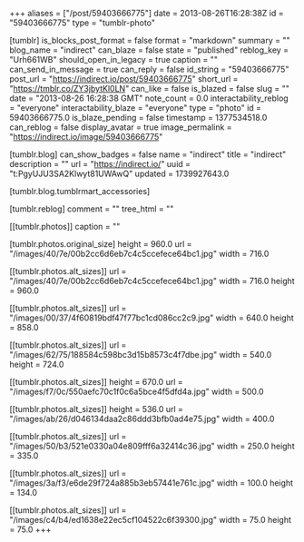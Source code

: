 +++
aliases = ["/post/59403666775"]
date = 2013-08-26T16:28:38Z
id = "59403666775"
type = "tumblr-photo"

[tumblr]
is_blocks_post_format = false
format = "markdown"
summary = ""
blog_name = "indirect"
can_blaze = false
state = "published"
reblog_key = "Urh661WB"
should_open_in_legacy = true
caption = ""
can_send_in_message = true
can_reply = false
id_string = "59403666775"
post_url = "https://indirect.io/post/59403666775"
short_url = "https://tmblr.co/ZY3jbytKl0LN"
can_like = false
is_blazed = false
slug = ""
date = "2013-08-26 16:28:38 GMT"
note_count = 0.0
interactability_reblog = "everyone"
interactability_blaze = "everyone"
type = "photo"
id = 59403666775.0
is_blaze_pending = false
timestamp = 1377534518.0
can_reblog = false
display_avatar = true
image_permalink = "https://indirect.io/image/59403666775"

[tumblr.blog]
can_show_badges = false
name = "indirect"
title = "indirect"
description = ""
url = "https://indirect.io/"
uuid = "t:PgyUJU3SA2Klwyt81UWAwQ"
updated = 1739927643.0

[tumblr.blog.tumblrmart_accessories]

[tumblr.reblog]
comment = ""
tree_html = ""

[[tumblr.photos]]
caption = ""

[tumblr.photos.original_size]
height = 960.0
url = "/images/40/7e/00b2cc6d6eb7c4c5ccefece64bc1.jpg"
width = 716.0

[[tumblr.photos.alt_sizes]]
url = "/images/40/7e/00b2cc6d6eb7c4c5ccefece64bc1.jpg"
width = 716.0
height = 960.0

[[tumblr.photos.alt_sizes]]
url = "/images/00/37/4f60819bdf47f77bc1cd086cc2c9.jpg"
width = 640.0
height = 858.0

[[tumblr.photos.alt_sizes]]
url = "/images/62/75/188584c598bc3d15b8573c4f7dbe.jpg"
width = 540.0
height = 724.0

[[tumblr.photos.alt_sizes]]
height = 670.0
url = "/images/f7/0c/550aefc70c1f0c6a5bce4f5dfd4a.jpg"
width = 500.0

[[tumblr.photos.alt_sizes]]
height = 536.0
url = "/images/ab/26/d046134daa2c86ddd3bfb0ad4e75.jpg"
width = 400.0

[[tumblr.photos.alt_sizes]]
url = "/images/50/b3/521e0330a04e809fff6a32414c36.jpg"
width = 250.0
height = 335.0

[[tumblr.photos.alt_sizes]]
url = "/images/3a/f3/e6de29f724a885b3eb57441e761c.jpg"
width = 100.0
height = 134.0

[[tumblr.photos.alt_sizes]]
url = "/images/c4/b4/ed1638e22ec5cf104522c6f39300.jpg"
width = 75.0
height = 75.0
+++

